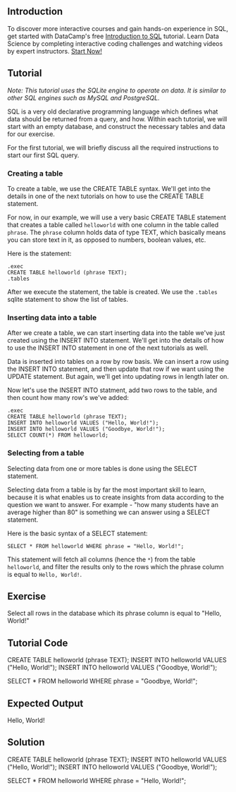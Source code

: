Introduction
------------

To discover more interactive courses and gain hands-on experience in SQL, get started with DataCamp's free [Introduction to SQL](https://datacamp.pxf.io/5gjDNn) tutorial. Learn Data Science by completing interactive coding challenges and watching videos by expert instructors. [Start Now!](https://datacamp.pxf.io/Kjxv6a)

Tutorial
--------

*Note: This tutorial uses the SQLite engine to operate on data. It is similar to other SQL engines such as MySQL and PostgreSQL.*

SQL is a very old declarative programming language which defines what data should be returned from a query, and how. Within each tutorial, we will start
with an empty database, and construct the necessary tables and data for our exercise.

For the first tutorial, we will briefly discuss all the required instructions to start our first SQL query.

### Creating a table

To create a table, we use the CREATE TABLE syntax. We'll get into the details in one of the next tutorials on how to use the CREATE TABLE statement.

For now, in our example, we will use a very basic CREATE TABLE statement that creates a table called `helloworld` with one column in the table called `phrase`.
The `phrase` column holds data of type TEXT, which basically means you can store text in it, as opposed to numbers, boolean values, etc.

Here is the statement:

    .exec
    CREATE TABLE helloworld (phrase TEXT);
    .tables

After we execute the statement, the table is created. We use the `.tables` sqlite statement to show the list of tables.

### Inserting data into a table

After we create a table, we can start inserting data into the table we've just created using the INSERT INTO statement. We'll get into the details of
how to use the INSERT INTO statement in one of the next tutorials as well.

Data is inserted into tables on a row by row basis. We can insert a row using the INSERT INTO statement, and then update that row if we want using the
UPDATE statement. But again, we'll get into updating rows in length later on.

Now let's use the INSERT INTO statment, add two rows to the table, and then count how many row's we've added:

    .exec
    CREATE TABLE helloworld (phrase TEXT);
    INSERT INTO helloworld VALUES ("Hello, World!");
    INSERT INTO helloworld VALUES ("Goodbye, World!");
    SELECT COUNT(*) FROM helloworld;

### Selecting from a table

Selecting data from one or more tables is done using the SELECT statement.

Selecting data from a table is by far the most important skill to learn, because it is what enables us to create insights from data according to the
question we want to answer. For example - "how many students have an average higher than 80" is something we can answer using a SELECT statement.

Here is the basic syntax of a SELECT statement:

    SELECT * FROM helloworld WHERE phrase = "Hello, World!";

This statement will fetch all columns (hence the `*`) from the table `helloworld`, and filter the results only to the rows which the phrase column
is equal to `Hello, World!`.

Exercise
--------

Select all rows in the database which its phrase column is equal to "Hello, World!"

Tutorial Code
-------------

CREATE TABLE helloworld (phrase TEXT);
INSERT INTO helloworld VALUES ("Hello, World!");
INSERT INTO helloworld VALUES ("Goodbye, World!");

SELECT * FROM helloworld WHERE phrase = "Goodbye, World!";

Expected Output
---------------
Hello, World!

Solution
--------

CREATE TABLE helloworld (phrase TEXT);
INSERT INTO helloworld VALUES ("Hello, World!");
INSERT INTO helloworld VALUES ("Goodbye, World!");

SELECT * FROM helloworld WHERE phrase = "Hello, World!";
